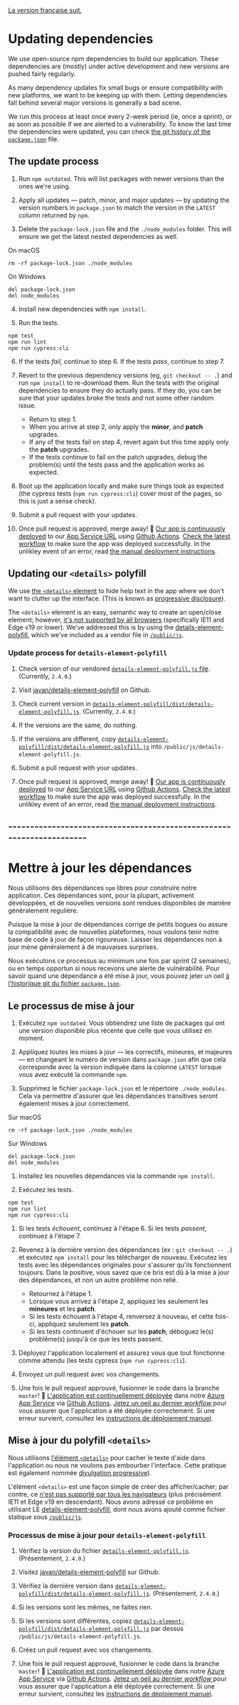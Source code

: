 [La version française suit.](#mettre-à-jour-les-dépendances)

# Updating dependencies

We use open-source npm dependencies to build our application. These dependencies are (mostly) under active development and new versions are pushed fairly regularly.

As many dependency updates fix small bugs or ensure compatibility with new platforms, we want to be keeping up with them. Letting dependencies fall behind several major versions is generally a bad scene.

We run this process at least once every 2-week period (ie, once a sprint), or as soon as possible if we are alerted to a vulnerability. To know the last time the dependencies were updated, you can check [the git history of the `package.json`](https://github.com/cds-snc/cra-claim-tax-benefits/commits/master/package.json) file.

## The update process

1. Run `npm outdated`. This will list packages with newer versions than the ones we're using.

2. Apply all updates — patch, minor, and major updates — by updating the version numbers in `package.json` to match the version in the `LATEST` column returned by `npm`.

3. Delete the `package-lock.json` file and the `./node_modules` folder. This will ensure we get the latest nested dependencies as well.

On macOS

```
rm -rf package-lock.json ./node_modules
```

On Windows

```
del package-lock.json
del node_modules
```

4. Install new dependencies with `npm install`.

5. Run the tests.

```
npm test
npm run lint
npm run cypress:cli
```

6. If the tests _fail_, continue to step 6. If the tests _pass_, continue to step 7.

7. Revert to the previous dependency versions (eg, `git checkout -- .`) and run `npm install` to re-download them. Run the tests with the original dependencies to ensure they do actually pass. If they do, you can be sure that your updates broke the tests and not some other random issue.

   - Return to step 1.
   - When you arrive at step 2, only apply the **minor**, and **patch** upgrades.
   - If any of the tests fail on step 4, revert again but this time apply only the **patch** upgrades.
   - If the tests continue to fail on the patch upgrades, debug the problem(s) until the tests pass and the application works as expected.

8. Boot up the application locally and make sure things look as expected (the cypress tests (`npm run cypress:cli`) cover most of the pages, so this is just a sense check).

9. Submit a pull request with your updates.

10. Once pull request is approved, merge away! 🚢 [Our app is continuously deployed](https://github.com/cds-snc/cra-claim-tax-benefits/blob/master/.github/workflows/testBuildDeploy.yml) to our [App Service URL](https://claim-tax-benefits.azurewebsites.net/start) using [Github Actions](https://github.com/features/actions). [Check the latest workflow](https://github.com/cds-snc/cra-claim-tax-benefits/actions) to make sure the app was deployed successfully. In the unlikley event of an error, read [the manual deployment instructions](https://github.com/cds-snc/cra-claim-tax-benefits/blob/master/docs/DEPLOY.md).

## Updating our `<details>` polyfill

We use [the `<details>` element](https://developer.mozilla.org/en-US/docs/Web/HTML/Element/details) to hide help text in the app where we don't want to clutter up the interface. (This is known as [progressive disclosure](https://en.wikipedia.org/wiki/Progressive_disclosure)).

The `<details>` element is an easy, semantic way to create an open/close element; however, [it's not supported by all browsers](https://caniuse.com/#search=details) (specifically IE11 and Edge v19 or lower). We’ve addressed this is by using the [details-element-polyfill](https://github.com/javan/details-element-polyfill), which we’ve included as a vendor file in [`/public/js`](https://github.com/cds-snc/cra-claim-tax-benefits/tree/master/public/js).

### Update process for `details-element-polyfill`

1. Check version of our vendored [`details-element-polyfill.js` file](https://github.com/cds-snc/cra-claim-tax-benefits/blob/master/public/js/details-element-polyfill.js). (Currently, `2.4.0`.)

2. Visit [javan/details-element-polyfill](https://github.com/javan/details-element-polyfill) on Github.

3. Check current version in [`details-element-polyfill/dist/details-element-polyfill.js`](https://github.com/javan/details-element-polyfill/blob/master/dist/details-element-polyfill.js). (Currently, `2.4.0`.)

4. If the versions are the same, do nothing.

5. If the versions are different, copy [`details-element-polyfill/dist/details-element-polyfill.js`](https://github.com/javan/details-element-polyfill/blob/master/dist/details-element-polyfill.js) into `/public/js/details-element-polyfill.js`.

6. Submit a pull request with your updates.

7. Once pull request is approved, merge away! 🚢 [Our app is continuously deployed](https://github.com/cds-snc/cra-claim-tax-benefits/blob/master/.github/workflows/testBuildDeploy.yml) to our [App Service URL](https://claim-tax-benefits.azurewebsites.net/start) using [Github Actions](https://github.com/features/actions). [Check the latest workflow](https://github.com/cds-snc/cra-claim-tax-benefits/actions) to make sure the app was deployed successfully. In the unlikley event of an error, read [the manual deployment instructions](https://github.com/cds-snc/cra-claim-tax-benefits/blob/master/docs/DEPLOY.md).

## ---------------------------------------------------------------------

# Mettre à jour les dépendances

Nous utilisons des dépendances `npm` libres pour construire notre application. Ces dépendances sont, pour la plupart, activement développées, et de nouvelles versions sont rendues disponibles de manière généralement regulière.

Puisque la mise à jour de dépendances corrige de petits bogues ou assure la compatibilité avec de nouvelles plateformes, nous voulons tenir notre base de code à jour de façon rigoureuse. Laisser les dépendances non à jour mène généralement à de mauvaises surprises.

Nous exécutons ce processus au minimum une fois par sprint (2 semaines), ou en temps opportun si nous recevons une alerte de vulnérabilité. Pour savoir quand une dépendance a été mise à jour, vous pouvez jeter un oeil [à l'historique git du fichier `package.json`](https://github.com/cds-snc/cra-claim-tax-benefits/commits/master/package.json).

## Le processus de mise à jour

1. Exécutez `npm outdated`. Vous obtiendrez une liste de packages qui ont une version disponible plus récente que celle que vous utilisez en moment.

2. Appliquez toutes les mises à jour — les correctifs, mineures, et majeures — en changeant le numéro de version dans `package.json` afin que cela corresponde avec la version indiquée dans la colonne `LATEST` lorsque vous avez exécuté la commande `npm`.

3. Supprimez le fichier `package-lock.json` et le répertoire `./node_modules`. Cela va permettre d'assurer que les dépendances transitives seront également mises à jour correctement.

Sur macOS

```
rm -rf package-lock.json ./node_modules
```

Sur Windows

```
del package-lock.json
del node_modules
```

1. Installez les nouvelles dépendances via la commande `npm install`.

2. Exécutez les tests.

```
npm test
npm run lint
npm run cypress:cli
```

1. Si les tests _échouent_, continuez à l'étape 6. Si les tests _passent_, continuez à l'étape 7.

2. Revenez à la dernière version des dépendances (ex : `git checkout -- .`) et exécutez `npm install` pour les télécharger de nouveau. Exécutez les tests avec les dépendances originales pour s'assurer qu'ils fonctionnent toujours. Dans la positive, vous savez que ce bris est dû à la mise à jour des dépendances, et non un autre problême non relié.

   - Retournez à l'étape 1.
   - Lorsque vous arrivez à l'étape 2, appliquez les seulement les **mineures** et les **patch**.
   - Si les tests échouent à l'étape 4, renversez à nouveau, et cette fois-ci, appliquez seulement les **patch**.
   - Si les tests continuent d'échouer sur les **patch**, déboguez le(s) problême(s) jusqu'à ce que les tests passent.

3. Déployez l'application localement et assurez vous que tout fonctionne comme attendu (les tests cypress (`npm run cypress:cli`).

4. Envoyez un pull request avec vos changements.

5. Une fois le pull request approuvé, fusionner le code dans la branche `master`! 🚢 [L'application est continuellement déployée](https://github.com/cds-snc/cra-claim-tax-benefits/blob/master/.github/workflows/testBuildDeploy.yml) dans notre [Azure App Service](https://claim-tax-benefits.azurewebsites.net/start) via [Github Actions](https://github.com/features/actions). [Jetez un oeil au dernier _workflow_ ](https://github.com/cds-snc/cra-claim-tax-benefits/actions) pour vous assurer que l'application a été déployée correctement. Si une erreur survient, consultez les [instructions de déploiement manuel](https://github.com/cds-snc/cra-claim-tax-benefits/blob/master/docs/DEPLOY.md).

## Mise à jour du polyfill `<details>`

Nous utilisons [l'élément `<details>`](https://developer.mozilla.org/en-US/docs/Web/HTML/Element/details) pour cacher le texte d'aide dans l'application ou nous ne voulons pas embourber l'interface. Cette pratique est également nommée [divulgation progressive](https://en.wikipedia.org/wiki/Progressive_disclosure)).

L'élément `<details>` est une façon simple de créer des afficher/cacher; par contre, ce [n'est pas supporté par tous les navigateurs](https://caniuse.com/#search=details) (plus précisément IE11 et Edge v19 en descendant). Nous avons adressé ce problême en utilisant LE [details-element-polyfill](https://github.com/javan/details-element-polyfill), dont nous avons ajouté comme fichier statique sous [`/public/js`](https://github.com/cds-snc/cra-claim-tax-benefits/tree/master/public/js).

### Processus de mise à jour pour `details-element-polyfill`

1. Vérifiez la version du fichier [`details-element-polyfill.js`](https://github.com/cds-snc/cra-claim-tax-benefits/blob/master/public/js/details-element-polyfill.js). (Présentement, `2.4.0`.)

2. Visitez [javan/details-element-polyfill](https://github.com/javan/details-element-polyfill) sur Github.

3. Vérifiez la dernière version dans [`details-element-polyfill/dist/details-element-polyfill.js`](https://github.com/javan/details-element-polyfill/blob/master/dist/details-element-polyfill.js). (Présentement, `2.4.0`.)

4. Si les versions sont les mêmes, ne faites rien.

5. Si les versions sont différentes, copiez [`details-element-polyfill/dist/details-element-polyfill.js`](https://github.com/javan/details-element-polyfill/blob/master/dist/details-element-polyfill.js) par dessus `/public/js/details-element-polyfill.js`.

6. Créez un pull request avec vos changements.

7. Une fois le pull request approuvé, fusionner le code dans la branche `master`! 🚢 [L'application est continuellement déployée](https://github.com/cds-snc/cra-claim-tax-benefits/blob/master/.github/workflows/testBuildDeploy.yml) dans notre [Azure App Service](https://claim-tax-benefits.azurewebsites.net/start) via [Github Actions](https://github.com/features/actions). [Jetez un oeil au dernier _workflow_ ](https://github.com/cds-snc/cra-claim-tax-benefits/actions) pour vous assurer que l'application a été déployée correctement. Si une erreur survient, consultez les [instructions de déploiement manuel](https://github.com/cds-snc/cra-claim-tax-benefits/blob/master/docs/DEPLOY.md).
